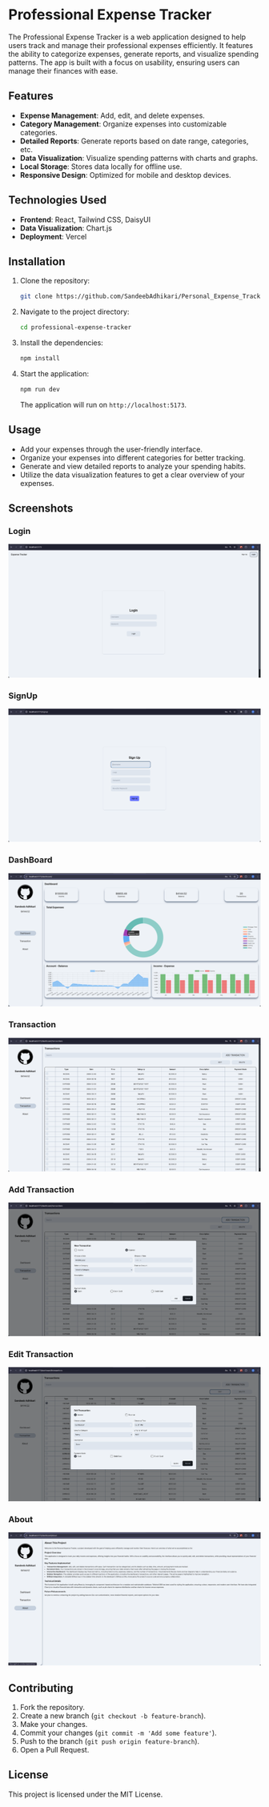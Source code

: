 # Professional Expense Tracker

The Professional Expense Tracker is a web application designed to help users track and manage their professional expenses efficiently. It features the ability to categorize expenses, generate reports, and visualize spending patterns. The app is built with a focus on usability, ensuring users can manage their finances with ease.

## Features

- **Expense Management**: Add, edit, and delete expenses.
- **Category Management**: Organize expenses into customizable categories.
- **Detailed Reports**: Generate reports based on date range, categories, etc.
- **Data Visualization**: Visualize spending patterns with charts and graphs.
- **Local Storage**: Stores data locally for offline use.
- **Responsive Design**: Optimized for mobile and desktop devices.

## Technologies Used

- **Frontend**: React, Tailwind CSS, DaisyUI
- **Data Visualization**: Chart.js
- **Deployment**: Vercel

## Installation

1. Clone the repository:

   ```bash
   git clone https://github.com/SandeebAdhikari/Personal_Expense_Tracker.git
   ```

2. Navigate to the project directory:

   ```bash
   cd professional-expense-tracker
   ```

3. Install the dependencies:

   ```bash
   npm install
   ```

4. Start the application:

   ```bash
   npm run dev
   ```

   The application will run on `http://localhost:5173`.

## Usage

- Add your expenses through the user-friendly interface.
- Organize your expenses into different categories for better tracking.
- Generate and view detailed reports to analyze your spending habits.
- Utilize the data visualization features to get a clear overview of your expenses.

## Screenshots

### Login

![Login](./public/assets/1.png)

### SignUp

![SignUp](./public/assets/2.png)

### DashBoard

![DashBoard](./public/assets/3.png)

### Transaction

![Transaction](./public/assets/4.png)

### Add Transaction

![Add Transaction](./public/assets/5.png)

### Edit Transaction

![Edit Transaction](./public/assets/6.png)

### About

![About](./public/assets/7.png)

## Contributing

1. Fork the repository.
2. Create a new branch (`git checkout -b feature-branch`).
3. Make your changes.
4. Commit your changes (`git commit -m 'Add some feature'`).
5. Push to the branch (`git push origin feature-branch`).
6. Open a Pull Request.

## License

This project is licensed under the MIT License.
